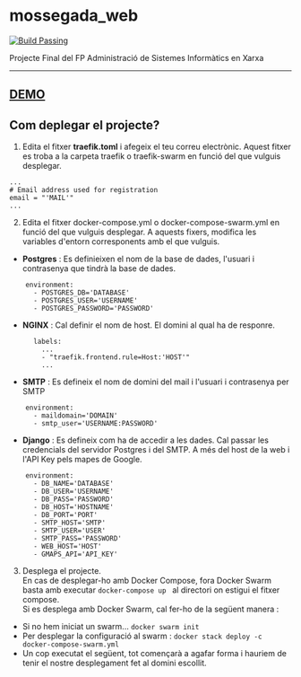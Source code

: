 # mossegada_web
[![Build Passing](https://github.com/dwyl/repo-badges/blob/master/svg/build-passing.svg)](https://hub.docker.com/r/amgxv/mossegada_web/)


Projecte Final del FP Administració de Sistemes Informàtics en Xarxa

---

## [DEMO](https://mossegada.amgxv.tech)


## Com deplegar el projecte?

1. Edita el fitxer __traefik.toml__ i afegeix el teu correu electrònic. Aquest fitxer es troba a la carpeta traefik o traefik-swarm en funció del que vulguis desplegar.  

```
...
# Email address used for registration
email = "'MAIL'"
...
```

2. Edita el fitxer docker-compose.yml o docker-compose-swarm.yml en funció del que vulguis desplegar. A aquests fixers, modifica les variables d'entorn corresponents amb el que vulguis.  

- __Postgres__ : Es definieixen el nom de la base de dades, l'usuari i contrasenya que tindrà la base de dades.
```
    environment:
      - POSTGRES_DB='DATABASE'
      - POSTGRES_USER='USERNAME'
      - POSTGRES_PASSWORD='PASSWORD'
```
- __NGINX__ : Cal definir el nom de host. El domini al qual ha de responre.
```
      labels:
        ...
        - "traefik.frontend.rule=Host:'HOST'"
        ...
```
- __SMTP__ : Es defineix el nom de domini del mail i l'usuari i contrasenya per SMTP
```
    environment:
      - maildomain='DOMAIN'
      - smtp_user='USERNAME:PASSWORD'
```
- __Django__ : Es defineix com ha de accedir a les dades. Cal passar les credencials del servidor Postgres i del SMTP. A més del host de la web i l'API Key pels mapes de Google.

```
    environment:
      - DB_NAME='DATABASE'
      - DB_USER='USERNAME'
      - DB_PASS='PASSWORD'
      - DB_HOST='HOSTNAME'
      - DB_PORT='PORT'
      - SMTP_HOST='SMTP'
      - SMTP_USER='USER'
      - SMTP_PASS='PASSWORD'
      - WEB_HOST='HOST'
      - GMAPS_API='API_KEY'
```

3. Desplega el projecte.  
En cas de desplegar-ho amb Docker Compose, fora Docker Swarm basta amb executar ```docker-compose up ``` al directori on estigui el fitxer compose.  
Si es desplega amb Docker Swarm, cal fer-ho de la següent manera :  
-  Si no hem iniciat un swarm...  ```docker swarm init```
-  Per desplegar la configuració al swarm : ```docker stack deploy -c docker-compose-swarm.yml``` 
- Un cop executat el següent, tot començarà a agafar forma i hauriem de tenir el nostre desplegament fet al domini escollit.



